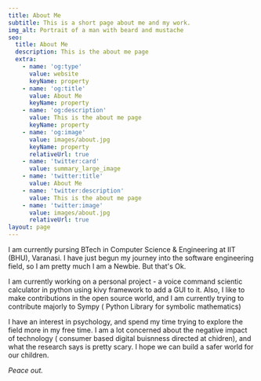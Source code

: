 ```yaml
---
title: About Me
subtitle: This is a short page about me and my work.
img_alt: Portrait of a man with beard and mustache
seo:
  title: About Me
  description: This is the about me page
  extra:
    - name: 'og:type'
      value: website
      keyName: property
    - name: 'og:title'
      value: About Me
      keyName: property
    - name: 'og:description'
      value: This is the about me page
      keyName: property
    - name: 'og:image'
      value: images/about.jpg
      keyName: property
      relativeUrl: true
    - name: 'twitter:card'
      value: summary_large_image
    - name: 'twitter:title'
      value: About Me
    - name: 'twitter:description'
      value: This is the about me page
    - name: 'twitter:image'
      value: images/about.jpg
      relativeUrl: true
layout: page
---
```

I am  currently pursing BTech in Computer Science & Engineering at IIT (BHU), Varanasi. I have just begun my journey into the software engineering field, so I am pretty much I am a Newbie. But that's Ok.

I am currently working on a personal project -  a voice command  scientic calculator in python using kivy framework to add a GUI to it. Also, I like to make contributions in the open source world, and I am currently trying to contribute  majorly to  Sympy  ( Python Library for symbolic mathematics)

I have an interest in psychology, and spend my time trying to explore the field more in my free time. I am a lot concerned about the negative impact of technology ( consumer based digital buisnness directed at chidren), and what the research says is pretty scary.  I hope we can build a safer world for our children.

*Peace out.*
